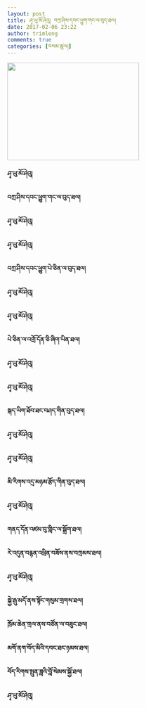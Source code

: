 ```yaml
---
layout: post
title: ཤྭ་ཡུ་མོ་ཤེའུ། བཀྲ་ཤིས་དབང་ཕྱུག་གང་ལ་བུད་ཐལ།
date: 2017-02-06 23:22
author: trimleng
comments: true
categories: [བསམ་ཚུལ།]
---
```

<img class="alignnone size-medium wp-image-567" src="http://trimleng.org/wp-content/uploads/2016/09/tashi-wangchuk-b-300x222.png" alt="" width="300" height="222" />

<b>ཤྭ་ཡུ་མོ་ཤེའུ།</b>

<b>བཀྲ་ཤིས་དབང་ཕྱུག་གང་ལ་བུད་ཐལ།</b>

<b>ཤྭ་ཡུ་མོ་ཤེའུ།</b>

<b>ཤྭ་ཡུ་མོ་ཤེའུ།</b>

<b>བཀྲ་ཤིས་དབང་ཕྱུག་པེ་ཅིན་ལ་བུད་ཐལ།</b>

<!--more-->

<b>ཤྭ་ཡུ་མོ་ཤེའུ།</b>

<b>ཤྭ་ཡུ་མོ་ཤེའུ།</b>

<b>པེ་ཅིན་ལ་འགྲོ་དོན་ཅི་ཞིག་ཡིན་ཐལ།</b>

<b>ཤྭ་ཡུ་མོ་ཤེའུ།</b>

<b>ཤྭ་ཡུ་མོ་ཤེའུ།</b>

<b>སྐད་ཡིག་ཐོབ་ཐང་བཤད་གིན་བུད་ཐལ།</b>

<b>ཤྭ་ཡུ་མོ་ཤེའུ།</b>

<b>ཤྭ་ཡུ་མོ་ཤེའུ།</b>

<b>མི་རིགས་འདྲ་མཉམ་རྩོད་གིན་བུད་ཐལ།</b>

<b>ཤྭ་ཡུ་མོ་ཤེའུ།</b>

<b>གནད་དོན་འཛམ་བུ་གླིང་ལ་སྒྲོག་ཐལ།</b>

<b>རེ་འདུན་བརྙན་འཕྲིན་བཟོས་ནས་བཀྲམས་ཐལ།</b>

<b>ཤྭ་ཡུ་མོ་ཤེའུ།</b>

<b>སྐྱེ་རྒུ་མདོ་ནས་སྟོང་གསུམ་གྲགས་ཐལ།</b>

<b>ཁྲོམ་ཆེན་གྲལ་ནས་བཙོན་ལ་བཟུང་ཐལ།</b>

<b>མགོ་ནག་བོད་མིའི་དབང་ཐང་ཉམས་ཐལ།</b>

<b>བོད་རིགས་སྤུན་ཟླའི་བློ་སེམས་སྐྱོ་ཐལ།</b>

<b>ཤྭ་ཡུ་མོ་ཤེའུ།</b>

